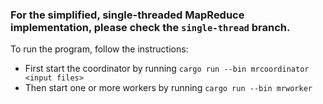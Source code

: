 ### For the simplified, single-threaded MapReduce implementation, please check the `single-thread` branch.

To run the program, follow the instructions:
- First start the coordinator by running `cargo run --bin mrcoordinator <input files>`
- Then start one or more workers by running `cargo run --bin mrworker`